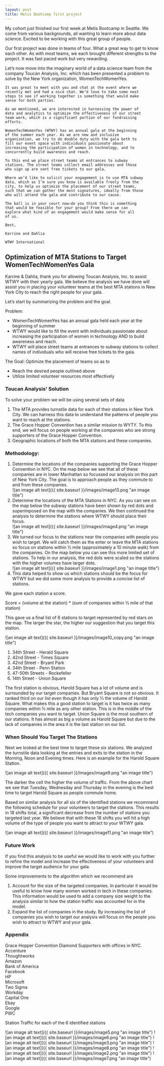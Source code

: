 ```yaml
--- 
layout: post 
title: Metis Bootcamp first project 
--- 
```


My cohort just finished our first week at Metis Bootcamp in Seattle.  We come from various backgrounds, all wanting to learn more about data science.  Excited to be working with this great group of people.

Our first project was done in teams of four.  What a great way to get to know each other.  As with most teams, we each brought different strengths to the project.  It was fast paced work but very rewarding.

Let’s now move into the imaginary world of a data science team from the company Toucan Analysis, Inc. which has been presented a problem to solve by the New York organization, WomenTechWomenYes.
 

```
It was great to meet with you and chat at the event where we 
recently met and had a nice chat. We’d love to take some next 
steps to see if working together is something that would make 
sense for both parties.   

As we mentioned, we are interested in harnessing the power of 
data and analytics to optimize the effectiveness of our street 
team work, which is a significant portion of our fundraising 
efforts.   

WomenTechWomenYes (WTWY) has an annual gala at the beginning 
of the summer each year. As we are new and inclusive  
organization, we try to do double duty with the gala both to 
fill our event space with individuals passionate about 
increasing the participation of women in technology, and to 
concurrently build awareness and reach.   

To this end we place street teams at entrances to subway 
stations. The street teams collect email addresses and those 
who sign up are sent free tickets to our gala.   

Where we’d like to solicit your engagement is to use MTA subway 
data, which as I’m sure you know is available freely from the 
city, to help us optimize the placement of our street teams, 
such that we can gather the most signatures, ideally from those 
who will attend the gala and contribute to our cause.   

The ball is in your court now—do you think this is something 
that would be feasible for your group? From there we can 
explore what kind of an engagement would make sense for all 
of us.   

Best,

Karrine and Dahlia

WTWY International
```

## Optimization of MTA Stations to Target WomenTechWomenYes Gala

Karrine & Dahlia, thank you for allowing Toucan Analysis, Inc. to assist WTWY with their yearly gala.  We believe the analysis we have done will assist you in placing your volunteer teams at the best MTA stations in New York City to reach the right people for your gala.   

Let’s start by summarizing the problem and the goal.   

Problem:   
* WomenTechWomenYes has an annual gala held each year at the beginning of summer
* WTWY would like to fill the event with individuals passionate about increasing the participation of women in technology AND to build awareness and reach.
* WTWY will place street teams at entrances to subway stations to collect names of individuals who will receive free tickets to the gala.

The Goal:   Optimize the placement of teams so as to   
* Reach the desired people outlined above   
* Utilize limited volunteer resources most effectively   

### Toucan Analysis' Solution

To solve your problem we will be using several sets of data   
1. The MTA provides turnstile data for each of their stations in New York City.  We can harness this data to understand the patterns of people you want to reach at the stations.   
2. The Grace Hopper Convention has a similar mission to WYTY.  To this end, we will focus on people working at the companies who are strong supporters of the Grace Hopper Convention.  
3. Geographic locations of both the MTA stations and these companies.   

### Methodology:  

1. Determine the locations of the companies supporting the Grace Hopper Convention in NYC.  On the map below we see that all of these companies are in lower Manhattan so focussed our analysis on this part of New York City.  The goal is to approach people as they commute to and from these companies.   
![an image alt text]({{ site.baseurl }}/images/image13.png "an image title")
2. Determine the locations of the MTA Stations in NYC.  As you can see on the map below the subway stations have been shown by red dots and superimposed on the map with the companies.  We then continued the analysis to determine the stations where WTWY should place their focus.   
![an image alt text]({{ site.baseurl }}/images/image4.png "an image title")
3. We turned our focus to the stations near the companies with people you wish to target.  We will catch them as the enter or leave the MTA stations so focus on stations within ½ mile (approximately a 10 minute walk) from the companies.  On the map below you can see this more limited set of stations.  To help in our analysis, the red dots were scaled so the stations with the higher volumes have larger dots.   
![an image alt text]({{ site.baseurl }}/images/image1.png "an image title")
4.  This data helped to show us which stations should be the focus for WTWY but we did some more analysis to provide a concise list of stations.  

We gave each station a score.   

Score = (volume at the station) * (sum of companies within ½ mile of that station)   

This gave us a final list of 6 stations to target represented by red stars on the map.  The larger the star, the higher our suggestion that you target this station.   

![an image alt text]({{ site.baseurl }}/images/image10_copy.png "an image title")

1.  34th Street - Herald Square
2.  42nd Street - Times Square
3.  42nd Street - Bryant Park
4.  34th Street - Penn Station
5.  47-50th Streets - Rockefeller
6.  14th Street - Union Square

The first station is obvious, Harold Square has a lot of volume and is surrounded by our target companies.  But Bryant Square is not so obvious.  It ranked third on our list even though it has only ⅓ the volume of Harold Square.  What makes this a good station to target is it has twice as many companies within ½ mile as any other station.  This is in the middle of the tech companies you want to target.  Union Square is the most southern of our stations.  It has almost as big a volume as Harold Square but due to the lack of companies in the area it is the last station on our list.   

### When Should You Target The Stations

Next we looked at the best time to target these six stations.  We analyzed the turnstile data looking at the entries and exits to the station in the Morning, Noon and Evening times.  Here is an example for the Harold Square Station.   

![an image alt text]({{ site.baseurl }}/images/image9.png "an image title")

The darker the cell the higher the volume of traffic.  From the above chart we see that Tuesday, Wednesday and Thursday in the evening is the best time to target Harold Square as people commute home.   

Based on similar analysis for all six of the identified stations we recommend the following schedule for your volunteers to target the stations.  This results in 18 shifts total, a significant decrease from the number of stations you targeted last year.  We believe that with these 18 shifts you will hit a high volume of the type of people you want to attract to your WTWY gala.   

![an image alt text]({{ site.baseurl }}/images/image11.png "an image title")

### Future Work   

If you find this analysis to be useful we would like to work with you further to refine the model and increase the effectiveness of your volunteers and improve the target audience for your gala.   
 
Some improvements to the algorithm which we recommend are   
1. Account for the size of the targeted companies.  In particular it would be useful to know how many women worked in tech in these companies.  This information would be used to add a company size weight to the analysis similar to how the station traffic was accounted for in the model.
2. Expand the list of companies in the study.   By increasing the list of companies you wish to target our analysis will focus on the people you wish to attract to WTWY and your gala.

### Appendix

Grace Hopper Convention Diamond Supporters with offices in NYC.   
Accenture   
Thoughtworks   
Amazon   
Bank of America   
Facebook   
HP   
Microsoft   
Two Sigma   
Workday   
Capital One   
Ebay   
Google   
PWC   

Station Traffic for each of the 6 identified stations

![an image alt text]({{ site.baseurl }}/images/image5.png "an image title")
![an image alt text]({{ site.baseurl }}/images/image6.png "an image title")
![an image alt text]({{ site.baseurl }}/images/image3.png "an image title")
![an image alt text]({{ site.baseurl }}/images/image8.png "an image title")
![an image alt text]({{ site.baseurl }}/images/image2.png "an image title")
![an image alt text]({{ site.baseurl }}/images/image7.png "an image title")

